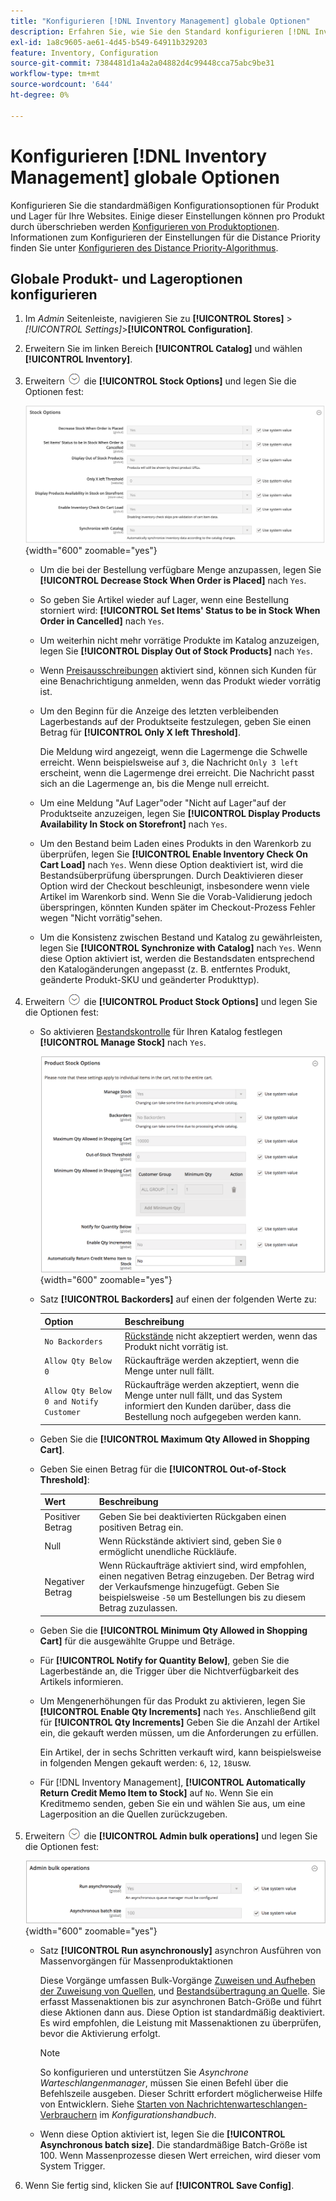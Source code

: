 ```yaml
---
title: "Konfigurieren [!DNL Inventory Management] globale Optionen"
description: Erfahren Sie, wie Sie den Standard konfigurieren [!DNL Inventory Management] Konfigurationsoptionen für Produkte und Lager für Ihre Websites.
exl-id: 1a8c9605-ae61-4d45-b549-64911b329203
feature: Inventory, Configuration
source-git-commit: 7384481d1a4a2a04882d4c99448cca75abc9be31
workflow-type: tm+mt
source-wordcount: '644'
ht-degree: 0%

---
```


# Konfigurieren [!DNL Inventory Management] globale Optionen

Konfigurieren Sie die standardmäßigen Konfigurationsoptionen für Produkt und Lager für Ihre Websites. Einige dieser Einstellungen können pro Produkt durch überschrieben werden [Konfigurieren von Produktoptionen](product-options.md). Informationen zum Konfigurieren der Einstellungen für die Distance Priority finden Sie unter [Konfigurieren des Distance Priority-Algorithmus](distance-priority-algorithm.md).

## Globale Produkt- und Lageroptionen konfigurieren

1. Im _Admin_ Seitenleiste, navigieren Sie zu **[!UICONTROL Stores]** > _[!UICONTROL Settings]_>**[!UICONTROL Configuration]**.

1. Erweitern Sie im linken Bereich **[!UICONTROL Catalog]** und wählen **[!UICONTROL Inventory]**.

1. Erweitern ![Erweiterungsauswahl](../assets/icon-display-expand.png) die **[!UICONTROL Stock Options]** und legen Sie die Optionen fest:

   ![Lageroptionen](assets/config-catalog-inventory-stock-options.png){width="600" zoomable="yes"}

   - Um die bei der Bestellung verfügbare Menge anzupassen, legen Sie **[!UICONTROL Decrease Stock When Order is Placed]** nach `Yes`.

   - So geben Sie Artikel wieder auf Lager, wenn eine Bestellung storniert wird: **[!UICONTROL Set Items' Status to be in Stock When Order in Cancelled]** nach `Yes`.

   - Um weiterhin nicht mehr vorrätige Produkte im Katalog anzuzeigen, legen Sie **[!UICONTROL Display Out of Stock Products]** nach `Yes`.

   - Wenn [Preisausschreibungen](alert-setup.md) aktiviert sind, können sich Kunden für eine Benachrichtigung anmelden, wenn das Produkt wieder vorrätig ist.

   - Um den Beginn für die Anzeige des letzten verbleibenden Lagerbestands auf der Produktseite festzulegen, geben Sie einen Betrag für **[!UICONTROL Only X left Threshold]**.

     Die Meldung wird angezeigt, wenn die Lagermenge die Schwelle erreicht. Wenn beispielsweise auf `3`, die Nachricht `Only 3 left` erscheint, wenn die Lagermenge drei erreicht. Die Nachricht passt sich an die Lagermenge an, bis die Menge null erreicht.

   - Um eine Meldung &quot;Auf Lager&quot;oder &quot;Nicht auf Lager&quot;auf der Produktseite anzuzeigen, legen Sie **[!UICONTROL Display Products Availability In Stock on Storefront]** nach `Yes`.

   - Um den Bestand beim Laden eines Produkts in den Warenkorb zu überprüfen, legen Sie **[!UICONTROL Enable Inventory Check On Cart Load]** nach `Yes`. Wenn diese Option deaktiviert ist, wird die Bestandsüberprüfung übersprungen. Durch Deaktivieren dieser Option wird der Checkout beschleunigt, insbesondere wenn viele Artikel im Warenkorb sind. Wenn Sie die Vorab-Validierung jedoch überspringen, könnten Kunden später im Checkout-Prozess Fehler wegen &quot;Nicht vorrätig&quot;sehen.

   - Um die Konsistenz zwischen Bestand und Katalog zu gewährleisten, legen Sie **[!UICONTROL Synchronize with Catalog]** nach `Yes`. Wenn diese Option aktiviert ist, werden die Bestandsdaten entsprechend den Katalogänderungen angepasst (z. B. entferntes Produkt, geänderte Produkt-SKU und geänderter Produkttyp).

1. Erweitern ![Erweiterungsauswahl](../assets/icon-display-expand.png) die **[!UICONTROL Product Stock Options]** und legen Sie die Optionen fest:

   - So aktivieren [Bestandskontrolle](enable.md) für Ihren Katalog festlegen **[!UICONTROL Manage Stock]** nach `Yes`.

     ![Optionen für Produktspeicher](assets/config-catalog-inventory-product-stock-options.png){width="600" zoomable="yes"}

   - Satz **[!UICONTROL Backorders]** auf einen der folgenden Werte zu:

     | Option | Beschreibung |
     | ----- | ----- |
     | `No Backorders` | [Rückstände](backorders.md) nicht akzeptiert werden, wenn das Produkt nicht vorrätig ist. |
     | `Allow Qty Below 0` | Rückaufträge werden akzeptiert, wenn die Menge unter null fällt. |
     | `Allow Qty Below 0 and Notify Customer` | Rückaufträge werden akzeptiert, wenn die Menge unter null fällt, und das System informiert den Kunden darüber, dass die Bestellung noch aufgegeben werden kann. |

   - Geben Sie die **[!UICONTROL Maximum Qty Allowed in Shopping Cart]**.

   - Geben Sie einen Betrag für die **[!UICONTROL Out-of-Stock Threshold]**:

     | Wert | Beschreibung |
     | ----- |-----|
     | Positiver Betrag | Geben Sie bei deaktivierten Rückgaben einen positiven Betrag ein. |
     | Null | Wenn Rückstände aktiviert sind, geben Sie `0` ermöglicht unendliche Rückläufe. |
     | Negativer Betrag | Wenn Rückaufträge aktiviert sind, wird empfohlen, einen negativen Betrag einzugeben. Der Betrag wird der Verkaufsmenge hinzugefügt. Geben Sie beispielsweise `-50` um Bestellungen bis zu diesem Betrag zuzulassen. |

   - Geben Sie die **[!UICONTROL Minimum Qty Allowed in Shopping Cart]** für die ausgewählte Gruppe und Beträge.

   - Für **[!UICONTROL Notify for Quantity Below]**, geben Sie die Lagerbestände an, die Trigger über die Nichtverfügbarkeit des Artikels informieren.

   - Um Mengenerhöhungen für das Produkt zu aktivieren, legen Sie **[!UICONTROL Enable Qty Increments]** nach `Yes`. Anschließend gilt für **[!UICONTROL Qty Increments]** Geben Sie die Anzahl der Artikel ein, die gekauft werden müssen, um die Anforderungen zu erfüllen.

     Ein Artikel, der in sechs Schritten verkauft wird, kann beispielsweise in folgenden Mengen gekauft werden: `6`, `12`, `18`usw.

   - Für [!DNL Inventory Management], **[!UICONTROL Automatically Return Credit Memo Item to Stock]** auf `No`. Wenn Sie ein Kreditmemo senden, geben Sie ein und wählen Sie aus, um eine Lagerposition an die Quellen zurückzugeben.

1. Erweitern ![Erweiterungsauswahl](../assets/icon-display-expand.png) die **[!UICONTROL Admin bulk operations]** und legen Sie die Optionen fest:

   ![Massenvorgänge für Administratoren](assets/config-catalog-inventory-admin-bulk-operations.png){width="600" zoomable="yes"}

   - Satz **[!UICONTROL Run asynchronously]** asynchron Ausführen von Massenvorgängen für Massenproduktaktionen

     Diese Vorgänge umfassen Bulk-Vorgänge [Zuweisen und Aufheben der Zuweisung von Quellen](bulk-assignment.md), und [Bestandsübertragung an Quelle](inventory-transfer.md). Sie erfasst Massenaktionen bis zur asynchronen Batch-Größe und führt diese Aktionen dann aus. Diese Option ist standardmäßig deaktiviert. Es wird empfohlen, die Leistung mit Massenaktionen zu überprüfen, bevor die Aktivierung erfolgt.

     >[!NOTE]
     >
     >So konfigurieren und unterstützen Sie _Asynchrone Warteschlangenmanager_, müssen Sie einen Befehl über die Befehlszeile ausgeben. Dieser Schritt erfordert möglicherweise Hilfe von Entwicklern. Siehe [Starten von Nachrichtenwarteschlangen-Verbrauchern](https://experienceleague.adobe.com/docs/commerce-operations/configuration-guide/cli/start-message-queues.html) im _Konfigurationshandbuch_.

   - Wenn diese Option aktiviert ist, legen Sie die **[!UICONTROL Asynchronous batch size]**. Die standardmäßige Batch-Größe ist 100. Wenn Massenprozesse diesen Wert erreichen, wird dieser vom System Trigger.

1. Wenn Sie fertig sind, klicken Sie auf **[!UICONTROL Save Config]**.
